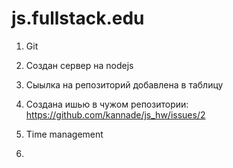 # js.fullstack.edu
1. Git

1. Создан сервер на nodejs
2. Сыылка на репозиторий добавлена в таблицу
3. Создана ишью в чужом репозитории: https://github.com/kannade/js_hw/issues/2 


2. Time management
1.
